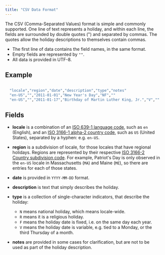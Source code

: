 ```yaml
---
title: "CSV Data Format"
---
```


The CSV (Comma-Separated Values) format is simple and commonly supported.
One line of text represents a holiday, and within each line, the fields are surrounded by double quotes (") and separated by commas.
The quotes allow the holiday descriptions to themselves contain commas.

* The first line of data contains the field names, in the same format.
* Empty fields are represented by `""`.
* All data is provided in UTF-8.

## Example
```bash

  "locale","region","date","description","type","notes"
  "en-US","","2011-01-01","New Year's Day","NF",""
  "en-US","","2011-01-17","Birthday of Martin Luther King, Jr.","V",""

```

## Fields

* **locale** is a combination of an [ISO 639-1 language code](https://en.wikipedia.org/wiki/ISO_639-1), such as `en` (English), and an [ISO 3166-1 alpha-2 country code](https://en.wikipedia.org/wiki/ISO_3166-1_alpha-2), such as `US` (United States), separated by a hyphen: e.g. `en-US`.

* **region** is a subdivision of locale, for those locales that have regional holidays.
  Regions are represented by their respective [ISO 3166-2 Country subdivision code](https://en.wikipedia.org/wiki/ISO_3166-2).
  For example, Patriot's Day is only observed in the `en-US` locale in Massachusetts (`MA`) and Maine (`ME`), so there are entries for each of those states.

* **date** is provided in `YYYY-MM-DD` format.

* **description** is text that simply describes the holiday.

* **type** is a collection of single-character indicators, that describe the holiday:
  * `N` means national holiday, which means locale-wide.
  * `R` means it is a religious holiday.
  * `F` means the holiday date is fixed, i.e. on the same day each year.
  * `V` means the holiday date is variable, e.g. tied to a Monday, or the third Thursday of a month.

* **notes** are provided in some cases for clarification, but are not to be used as part of the holiday description.
